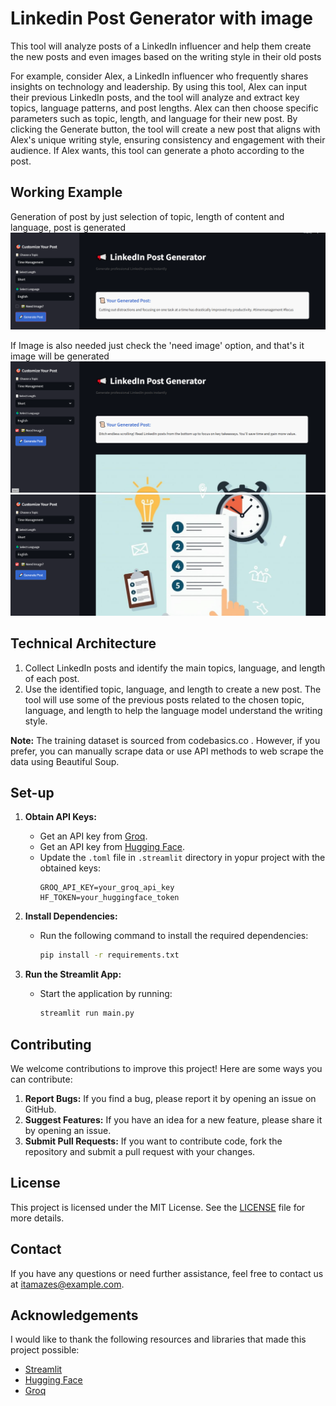 # Linkedin Post Generator with image
This tool will analyze posts of a LinkedIn influencer and help them create the new posts and even images based on the writing style in their old posts  

For example, consider Alex, a LinkedIn influencer who frequently shares insights on technology and leadership. By using this tool, Alex can input their previous LinkedIn posts, and the tool will analyze and extract key topics, language patterns, and post lengths. Alex can then choose specific parameters such as topic, length, and language for their new post. By clicking the Generate button, the tool will create a new post that aligns with Alex's unique writing style, ensuring consistency and engagement with their audience. If Alex wants, this tool can generate a photo according to the post.

## Working Example
Generation of post by just selection of topic, length of content and language, post is generated
<img src="resources/example.png"/>

If Image is also needed just check the 'need image' option, and that's it image will be generated 
<img src="resources/exampleimage1.png">
<img src="resources/exampleimage2.png"/>

## Technical Architecture

1. Collect LinkedIn posts and identify the main topics, language, and length of each post.
2. Use the identified topic, language, and length to create a new post. The tool will use some of the previous posts related to the chosen topic, language, and length to help the language model understand the writing style.

**Note:** The training dataset is sourced from codebasics.co . However, if you prefer, you can manually scrape data or use API methods to web scrape the data using Beautiful Soup.

## Set-up

1. **Obtain API Keys:**
    - Get an API key from [Groq](https://console.groq.com/keys).
    - Get an API key from [Hugging Face](https://huggingface.co/settings/tokens).
    - Update the `.toml` file in `.streamlit` directory in yopur project with the obtained keys:
      ```
      GROQ_API_KEY=your_groq_api_key
      HF_TOKEN=your_huggingface_token
      ```

2. **Install Dependencies:**
    - Run the following command to install the required dependencies:
      ```bash
      pip install -r requirements.txt
      ```

3. **Run the Streamlit App:**
    - Start the application by running:
      ```bash
      streamlit run main.py
      ```

## Contributing

We welcome contributions to improve this project! Here are some ways you can contribute:

1. **Report Bugs:** If you find a bug, please report it by opening an issue on GitHub.
2. **Suggest Features:** If you have an idea for a new feature, please share it by opening an issue.
3. **Submit Pull Requests:** If you want to contribute code, fork the repository and submit a pull request with your changes.

## License

This project is licensed under the MIT License. See the [LICENSE](LICENSE) file for more details.

## Contact

If you have any questions or need further assistance, feel free to contact us at [itamazes@example.com](mailto:itamazes@example.com).

## Acknowledgements

I would like to thank the following resources and libraries that made this project possible:

- [Streamlit](https://streamlit.io/)
- [Hugging Face](https://huggingface.co/)
- [Groq](https://groq.com/)

